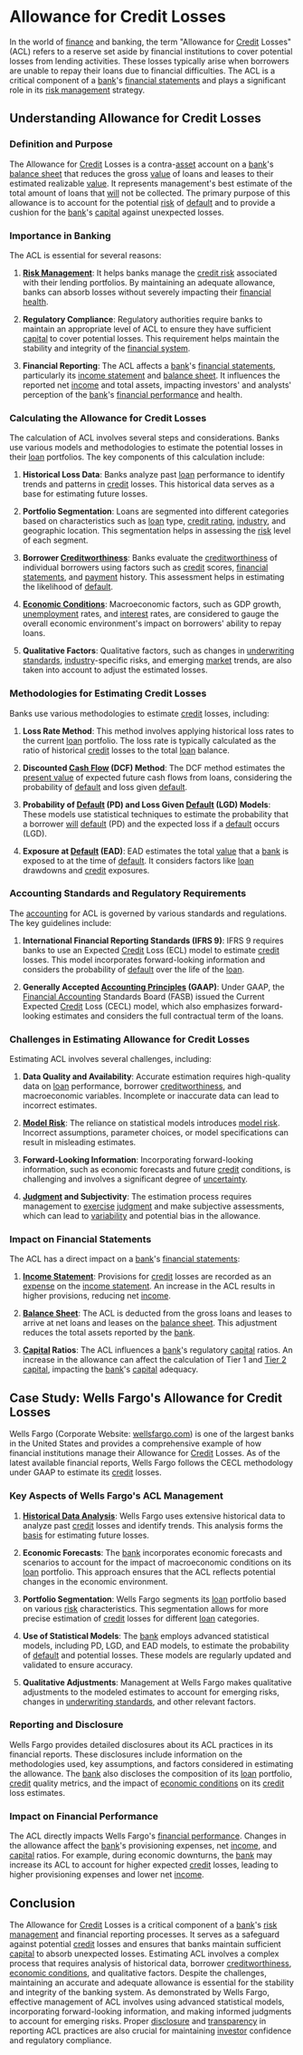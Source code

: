 # Allowance for Credit Losses

In the world of [finance](../f/finance.md) and banking, the term "Allowance for [Credit](../c/credit.md) Losses" (ACL) refers to a reserve set aside by financial institutions to cover potential losses from lending activities. These losses typically arise when borrowers are unable to repay their loans due to financial difficulties. The ACL is a critical component of a [bank](../b/bank.md)'s [financial statements](../f/financial_statements.md) and plays a significant role in its [risk management](../r/risk_management.md) strategy.

## Understanding Allowance for Credit Losses

### Definition and Purpose

The Allowance for [Credit](../c/credit.md) Losses is a contra-[asset](../a/asset.md) account on a [bank](../b/bank.md)'s [balance sheet](../b/balance_sheet.md) that reduces the gross [value](../v/value.md) of loans and leases to their estimated realizable [value](../v/value.md). It represents management's best estimate of the total amount of loans that [will](../w/will.md) not be collected. The primary purpose of this allowance is to account for the potential [risk](../r/risk.md) of [default](../d/default.md) and to provide a cushion for the [bank](../b/bank.md)'s [capital](../c/capital.md) against unexpected losses.

### Importance in Banking

The ACL is essential for several reasons:

1. **[Risk Management](../r/risk_management.md)**: It helps banks manage the [credit risk](../c/credit_risk.md) associated with their lending portfolios. By maintaining an adequate allowance, banks can absorb losses without severely impacting their [financial health](../f/financial_health.md).

2. **Regulatory Compliance**: Regulatory authorities require banks to maintain an appropriate level of ACL to ensure they have sufficient [capital](../c/capital.md) to cover potential losses. This requirement helps maintain the stability and integrity of the [financial system](../f/financial_system.md).

3. **Financial Reporting**: The ACL affects a [bank](../b/bank.md)'s [financial statements](../f/financial_statements.md), particularly its [income statement](../i/income_statement.md) and [balance sheet](../b/balance_sheet.md). It influences the reported net [income](../i/income.md) and total assets, impacting investors' and analysts' perception of the [bank](../b/bank.md)'s [financial performance](../f/financial_performance.md) and health.

### Calculating the Allowance for Credit Losses

The calculation of ACL involves several steps and considerations. Banks use various models and methodologies to estimate the potential losses in their [loan](../l/loan.md) portfolios. The key components of this calculation include:

1. **Historical Loss Data**: Banks analyze past [loan](../l/loan.md) performance to identify trends and patterns in [credit](../c/credit.md) losses. This historical data serves as a base for estimating future losses.

2. **Portfolio Segmentation**: Loans are segmented into different categories based on characteristics such as [loan](../l/loan.md) type, [credit rating](../c/credit_rating.md), [industry](../i/industry.md), and geographic location. This segmentation helps in assessing the [risk](../r/risk.md) level of each segment.

3. **Borrower [Creditworthiness](../c/creditworthiness.md)**: Banks evaluate the [creditworthiness](../c/creditworthiness.md) of individual borrowers using factors such as [credit](../c/credit.md) scores, [financial statements](../f/financial_statements.md), and [payment](../p/payment.md) history. This assessment helps in estimating the likelihood of [default](../d/default.md).

4. **[Economic Conditions](../e/economic_conditions.md)**: Macroeconomic factors, such as GDP growth, [unemployment](../u/unemployment.md) rates, and [interest](../i/interest.md) rates, are considered to gauge the overall economic environment's impact on borrowers' ability to repay loans.

5. **Qualitative Factors**: Qualitative factors, such as changes in [underwriting standards](../u/underwriting_standards.md), [industry](../i/industry.md)-specific risks, and emerging [market](../m/market.md) trends, are also taken into account to adjust the estimated losses.

### Methodologies for Estimating Credit Losses

Banks use various methodologies to estimate [credit](../c/credit.md) losses, including:

1. **Loss Rate Method**: This method involves applying historical loss rates to the current [loan](../l/loan.md) portfolio. The loss rate is typically calculated as the ratio of historical [credit](../c/credit.md) losses to the total [loan](../l/loan.md) balance.

2. **Discounted [Cash Flow](../c/cash_flow.md) (DCF) Method**: The DCF method estimates the [present value](../p/present_value.md) of expected future cash flows from loans, considering the probability of [default](../d/default.md) and loss given [default](../d/default.md).

3. **Probability of [Default](../d/default.md) (PD) and Loss Given [Default](../d/default.md) (LGD) Models**: These models use statistical techniques to estimate the probability that a borrower [will](../w/will.md) [default](../d/default.md) (PD) and the expected loss if a [default](../d/default.md) occurs (LGD).

4. **Exposure at [Default](../d/default.md) (EAD)**: EAD estimates the total [value](../v/value.md) that a [bank](../b/bank.md) is exposed to at the time of [default](../d/default.md). It considers factors like [loan](../l/loan.md) drawdowns and [credit](../c/credit.md) exposures.

### Accounting Standards and Regulatory Requirements

The [accounting](../a/accounting.md) for ACL is governed by various standards and regulations. The key guidelines include:

1. **International Financial Reporting Standards (IFRS 9)**: IFRS 9 requires banks to use an Expected [Credit](../c/credit.md) Loss (ECL) model to estimate [credit](../c/credit.md) losses. This model incorporates forward-looking information and considers the probability of [default](../d/default.md) over the life of the [loan](../l/loan.md).

2. **Generally Accepted [Accounting Principles](../a/accounting_principles.md) (GAAP)**: Under GAAP, the [Financial Accounting](../f/financial_accounting.md) Standards Board (FASB) issued the Current Expected [Credit](../c/credit.md) Loss (CECL) model, which also emphasizes forward-looking estimates and considers the full contractual term of the loans.

### Challenges in Estimating Allowance for Credit Losses

Estimating ACL involves several challenges, including:

1. **Data Quality and Availability**: Accurate estimation requires high-quality data on [loan](../l/loan.md) performance, borrower [creditworthiness](../c/creditworthiness.md), and macroeconomic variables. Incomplete or inaccurate data can lead to incorrect estimates.

2. **[Model Risk](../m/model_risk.md)**: The reliance on statistical models introduces [model risk](../m/model_risk.md). Incorrect assumptions, parameter choices, or model specifications can result in misleading estimates.

3. **Forward-Looking Information**: Incorporating forward-looking information, such as economic forecasts and future [credit](../c/credit.md) conditions, is challenging and involves a significant degree of [uncertainty](../u/uncertainty_in_trading.md).

4. **[Judgment](../j/judgment.md) and Subjectivity**: The estimation process requires management to [exercise](../e/exercise.md) [judgment](../j/judgment.md) and make subjective assessments, which can lead to [variability](../v/variability.md) and potential bias in the allowance.

### Impact on Financial Statements

The ACL has a direct impact on a [bank](../b/bank.md)'s [financial statements](../f/financial_statements.md):

1. **[Income Statement](../i/income_statement.md)**: Provisions for [credit](../c/credit.md) losses are recorded as an [expense](../e/expense.md) on the [income statement](../i/income_statement.md). An increase in the ACL results in higher provisions, reducing net [income](../i/income.md).

2. **[Balance Sheet](../b/balance_sheet.md)**: The ACL is deducted from the gross loans and leases to arrive at net loans and leases on the [balance sheet](../b/balance_sheet.md). This adjustment reduces the total assets reported by the [bank](../b/bank.md).

3. **[Capital](../c/capital.md) Ratios**: The ACL influences a [bank](../b/bank.md)'s regulatory [capital](../c/capital.md) ratios. An increase in the allowance can affect the calculation of Tier 1 and [Tier 2 capital](../t/tier_2_capital.md), impacting the [bank](../b/bank.md)'s [capital](../c/capital.md) adequacy.

## Case Study: Wells Fargo's Allowance for Credit Losses

Wells Fargo (Corporate Website: [wellsfargo.com](https://www.wellsfargo.com/)) is one of the largest banks in the United States and provides a comprehensive example of how financial institutions manage their Allowance for [Credit](../c/credit.md) Losses. As of the latest available financial reports, Wells Fargo follows the CECL methodology under GAAP to estimate its [credit](../c/credit.md) losses.

### Key Aspects of Wells Fargo's ACL Management

1. **[Historical Data Analysis](../h/historical_data_analysis.md)**: Wells Fargo uses extensive historical data to analyze past [credit](../c/credit.md) losses and identify trends. This analysis forms the [basis](../b/basis.md) for estimating future losses.

2. **Economic Forecasts**: The [bank](../b/bank.md) incorporates economic forecasts and scenarios to account for the impact of macroeconomic conditions on its [loan](../l/loan.md) portfolio. This approach ensures that the ACL reflects potential changes in the economic environment.

3. **Portfolio Segmentation**: Wells Fargo segments its [loan](../l/loan.md) portfolio based on various [risk](../r/risk.md) characteristics. This segmentation allows for more precise estimation of [credit](../c/credit.md) losses for different [loan](../l/loan.md) categories.

4. **Use of Statistical Models**: The [bank](../b/bank.md) employs advanced statistical models, including PD, LGD, and EAD models, to estimate the probability of [default](../d/default.md) and potential losses. These models are regularly updated and validated to ensure accuracy.

5. **Qualitative Adjustments**: Management at Wells Fargo makes qualitative adjustments to the modeled estimates to account for emerging risks, changes in [underwriting standards](../u/underwriting_standards.md), and other relevant factors.

### Reporting and Disclosure

Wells Fargo provides detailed disclosures about its ACL practices in its financial reports. These disclosures include information on the methodologies used, key assumptions, and factors considered in estimating the allowance. The [bank](../b/bank.md) also discloses the composition of its [loan](../l/loan.md) portfolio, [credit](../c/credit.md) quality metrics, and the impact of [economic conditions](../e/economic_conditions.md) on its [credit](../c/credit.md) loss estimates.

### Impact on Financial Performance

The ACL directly impacts Wells Fargo's [financial performance](../f/financial_performance.md). Changes in the allowance affect the [bank](../b/bank.md)'s provisioning expenses, net [income](../i/income.md), and [capital](../c/capital.md) ratios. For example, during economic downturns, the [bank](../b/bank.md) may increase its ACL to account for higher expected [credit](../c/credit.md) losses, leading to higher provisioning expenses and lower net [income](../i/income.md).

## Conclusion

The Allowance for [Credit](../c/credit.md) Losses is a critical component of a [bank](../b/bank.md)'s [risk management](../r/risk_management.md) and financial reporting processes. It serves as a safeguard against potential [credit](../c/credit.md) losses and ensures that banks maintain sufficient [capital](../c/capital.md) to absorb unexpected losses. Estimating ACL involves a complex process that requires analysis of historical data, borrower [creditworthiness](../c/creditworthiness.md), [economic conditions](../e/economic_conditions.md), and qualitative factors. Despite the challenges, maintaining an accurate and adequate allowance is essential for the stability and integrity of the banking system. As demonstrated by Wells Fargo, effective management of ACL involves using advanced statistical models, incorporating forward-looking information, and making informed judgments to account for emerging risks. Proper [disclosure](../d/disclosure.md) and [transparency](../t/transparency.md) in reporting ACL practices are also crucial for maintaining [investor](../i/investor.md) confidence and regulatory compliance.